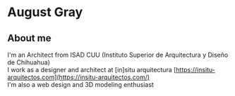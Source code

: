 # August Gray
## About me
I'm an Architect from ISAD CUU (Instituto Superior de Arquitectura y Diseño de Chihuahua)  
I work as a designer and architect at [in]situ arquitectura [https://insitu-arquitectos.com](https://insitu-arquitectos.com/)  
I'm also a web design and 3D modeling enthusiast
